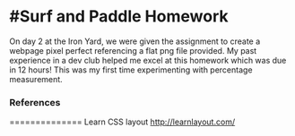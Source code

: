 #Surf and Paddle Homework
==============
On day 2 at the Iron Yard, we were given the assignment to create a webpage pixel perfect referencing a flat png file provided. My past experience in a dev club helped me excel at this homework which was due in 12 hours! 
This was my first time experimenting with percentage measurement. 

### References
==============
Learn CSS layout
http://learnlayout.com/
